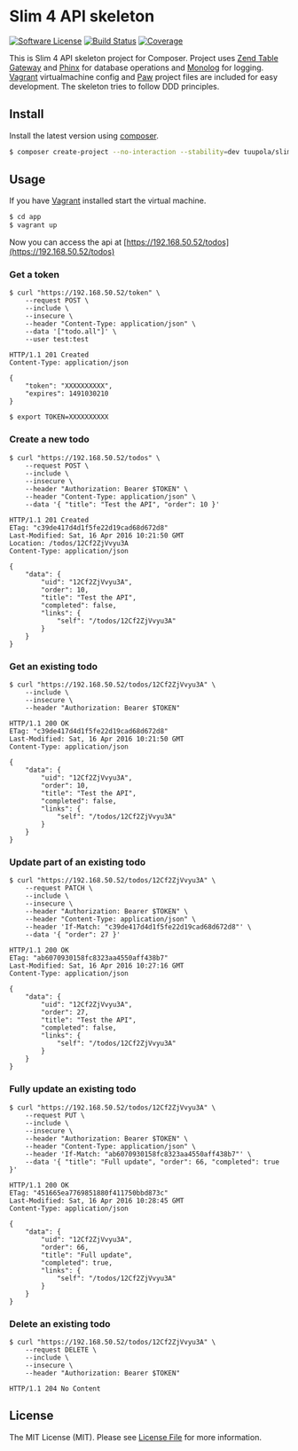 # Slim 4 API skeleton

[![Software License](https://img.shields.io/badge/license-MIT-brightgreen.svg?style=flat-square)](LICENSE.md)
[![Build Status](https://img.shields.io/github/workflow/status/tuupola/slim-api-skeleton/Tests/master?style=flat-square)](https://github.com/tuupola/slim-api-skeleton/actions)
[![Coverage](https://img.shields.io/codecov/c/github/tuupola/slim-api-skeleton.svg?style=flat-square)](https://codecov.io/github/tuupola/slim-api-skeleton)

This is Slim 4 API skeleton project for Composer. Project uses [Zend Table Gateway](https://docs.zendframework.com/zend-db/table-gateway/) and [Phinx](https://phinx.org/) for database operations and [Monolog](https://github.com/Seldaek/monolog) for logging. [Vagrant](https://www.vagrantup.com/) virtualmachine config and [Paw](https://paw.cloud/) project files are included for easy development. The skeleton tries to follow DDD principles.

## Install

Install the latest version using [composer](https://getcomposer.org/).

``` bash
$ composer create-project --no-interaction --stability=dev tuupola/slim-api-skeleton app
```

## Usage

If you have [Vagrant](https://www.vagrantup.com/) installed start the virtual machine.

``` bash
$ cd app
$ vagrant up
```

Now you can access the api at [https://192.168.50.52/todos](https://192.168.50.52/todos)


### Get a token

```
$ curl "https://192.168.50.52/token" \
    --request POST \
    --include \
    --insecure \
    --header "Content-Type: application/json" \
    --data '["todo.all"]' \
    --user test:test

HTTP/1.1 201 Created
Content-Type: application/json

{
    "token": "XXXXXXXXXX",
    "expires": 1491030210
}
```

```
$ export TOKEN=XXXXXXXXXX
```

### Create a new todo

```
$ curl "https://192.168.50.52/todos" \
    --request POST \
    --include \
    --insecure \
    --header "Authorization: Bearer $TOKEN" \
    --header "Content-Type: application/json" \
    --data '{ "title": "Test the API", "order": 10 }'

HTTP/1.1 201 Created
ETag: "c39de417d4d1f5fe22d19cad68d672d8"
Last-Modified: Sat, 16 Apr 2016 10:21:50 GMT
Location: /todos/12Cf2ZjVvyu3A
Content-Type: application/json

{
    "data": {
        "uid": "12Cf2ZjVvyu3A",
        "order": 10,
        "title": "Test the API",
        "completed": false,
        "links": {
            "self": "/todos/12Cf2ZjVvyu3A"
        }
    }
}
```

### Get an existing todo

```
$ curl "https://192.168.50.52/todos/12Cf2ZjVvyu3A" \
    --include \
    --insecure \
    --header "Authorization: Bearer $TOKEN"

HTTP/1.1 200 OK
ETag: "c39de417d4d1f5fe22d19cad68d672d8"
Last-Modified: Sat, 16 Apr 2016 10:21:50 GMT
Content-Type: application/json

{
    "data": {
        "uid": "12Cf2ZjVvyu3A",
        "order": 10,
        "title": "Test the API",
        "completed": false,
        "links": {
            "self": "/todos/12Cf2ZjVvyu3A"
        }
    }
}
```

### Update part of an existing todo

```
$ curl "https://192.168.50.52/todos/12Cf2ZjVvyu3A" \
    --request PATCH \
    --include \
    --insecure \
    --header "Authorization: Bearer $TOKEN" \
    --header "Content-Type: application/json" \
    --header 'If-Match: "c39de417d4d1f5fe22d19cad68d672d8"' \
    --data '{ "order": 27 }'

HTTP/1.1 200 OK
ETag: "ab6070930158fc8323aa4550aff438b7"
Last-Modified: Sat, 16 Apr 2016 10:27:16 GMT
Content-Type: application/json

{
    "data": {
        "uid": "12Cf2ZjVvyu3A",
        "order": 27,
        "title": "Test the API",
        "completed": false,
        "links": {
            "self": "/todos/12Cf2ZjVvyu3A"
        }
    }
}
```

### Fully update an existing todo

```
$ curl "https://192.168.50.52/todos/12Cf2ZjVvyu3A" \
    --request PUT \
    --include \
    --insecure \
    --header "Authorization: Bearer $TOKEN" \
    --header "Content-Type: application/json" \
    --header 'If-Match: "ab6070930158fc8323aa4550aff438b7"' \
    --data '{ "title": "Full update", "order": 66, "completed": true }'

HTTP/1.1 200 OK
ETag: "451665ea7769851880f411750bbd873c"
Last-Modified: Sat, 16 Apr 2016 10:28:45 GMT
Content-Type: application/json

{
    "data": {
        "uid": "12Cf2ZjVvyu3A",
        "order": 66,
        "title": "Full update",
        "completed": true,
        "links": {
            "self": "/todos/12Cf2ZjVvyu3A"
        }
    }
}
```

### Delete an existing todo

```
$ curl "https://192.168.50.52/todos/12Cf2ZjVvyu3A" \
    --request DELETE \
    --include \
    --insecure \
    --header "Authorization: Bearer $TOKEN"

HTTP/1.1 204 No Content
```

## License

The MIT License (MIT). Please see [License File](LICENSE.md) for more information.